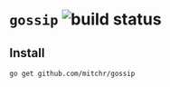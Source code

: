 # `gossip` ![build status](https://github.com/mitchr/gossip/workflows/Go/badge.svg)

## Install
`go get github.com/mitchr/gossip`